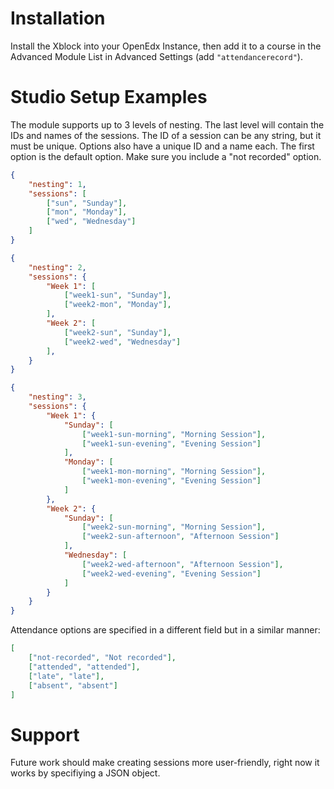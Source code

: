 # Installation

Install the Xblock into your OpenEdx Instance, then add it to a course in the Advanced Module List in Advanced Settings (add `"attendancerecord"`).

# Studio Setup Examples

The module supports up to 3 levels of nesting. The last level will contain the IDs and names of the sessions. The ID of a session can be any string, but it must be unique. Options also have a unique ID and a name each. The first option is the default option. Make sure you include a "not recorded" option.


```json
{
    "nesting": 1,
    "sessions": [
        ["sun", "Sunday"],
        ["mon", "Monday"],
        ["wed", "Wednesday"]
    ]
}
```

```json
{
    "nesting": 2,
    "sessions": {
        "Week 1": [
            ["week1-sun", "Sunday"],
            ["week2-mon", "Monday"],
        ],
        "Week 2": [
            ["week2-sun", "Sunday"],
            ["week2-wed", "Wednesday"]
        ],
    }
}
```

```json
{
    "nesting": 3,
    "sessions": {
        "Week 1": {
            "Sunday": [
                ["week1-sun-morning", "Morning Session"], 
                ["week1-sun-evening", "Evening Session"]
            ],
            "Monday": [
                ["week1-mon-morning", "Morning Session"],
                ["week1-mon-evening", "Evening Session"]
            ]
        },
        "Week 2": {
            "Sunday": [
                ["week2-sun-morning", "Morning Session"],
                ["week2-sun-afternoon", "Afternoon Session"]
            ],
            "Wednesday": [
                ["week2-wed-afternoon", "Afternoon Session"],
                ["week2-wed-evening", "Evening Session"]
            ]
        }
    }
}
```

Attendance options are specified in a different field but in a similar manner:

```json
[
    ["not-recorded", "Not recorded"],
    ["attended", "attended"],
    ["late", "late"],
    ["absent", "absent"]
]
```

# Support
Future work should make creating sessions more user-friendly, right now it works by specifiying a JSON object.
